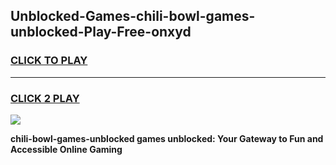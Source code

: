 
## Unblocked-Games-chili-bowl-games-unblocked-Play-Free-onxyd
<h3>
<a href="https://premium76.site?title=chili-bowl-games-unblocked&ref=10A">CLICK TO PLAY</a></h3>
<hr>

<h3>
<a href="https://premium76.site?title=chili-bowl-games-unblocked&ref=10A">CLICK 2 PLAY</a>
  
</h3>

<a href="https://premium76.site?title=chili-bowl-games-unblocked&ref=10A"><img src="https://clearcache.store/games.png"></a>


**chili-bowl-games-unblocked games unblocked: Your Gateway to Fun and Accessible Online Gaming**
